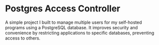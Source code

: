 # Postgres Access Controller

A simple project I built to manage multiple users for my self-hosted
programs using a PostgreSQL database. It improves security and convenience
by restricting applications to specific databases, preventing access to others.
